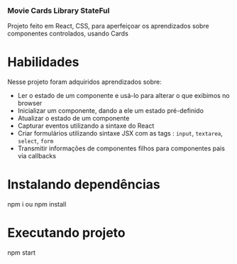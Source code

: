 ### Movie Cards Library StateFul

Projeto feito em React, CSS,  para aperfeiçoar os aprendizados sobre componentes controlados, usando Cards
# Habilidades

Nesse projeto foram adquiridos aprendizados sobre:
  - Ler o estado de um componente e usá-lo para alterar o que exibimos no browser
  - Inicializar um componente, dando a ele um estado pré-definido
  - Atualizar o estado de um componente
  - Capturar eventos utilizando a sintaxe do React
  - Criar formulários utilizando sintaxe JSX com as tags : `input`, `textarea`, `select`, `form`
  - Transmitir informações de componentes filhos para componentes pais via callbacks

# Instalando dependências

npm i ou npm install

# Executando projeto

npm start
